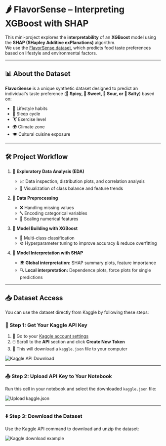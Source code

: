 # 🌶️ FlavorSense – Interpreting XGBoost with SHAP

This mini-project explores the **interpretability** of an **XGBoost** model using the **SHAP (SHapley Additive exPlanations)** algorithm.  
We use the [FlavorSense dataset](https://www.kaggle.com/datasets/milapgohil/flavorsense-tastes-predicted-by-life-and-climate), which predicts food taste preferences based on lifestyle and environmental factors.  

---

## 📊 About the Dataset
**FlavorSense** is a unique synthetic dataset designed to predict an individual's taste preference (**🍛 Spicy, 🍬 Sweet, 🍋 Sour, or 🧂 Salty**) based on:  
- 🏃 Lifestyle habits  
- 🛌 Sleep cycle  
- 🏋️ Exercise level  
- 🌍 Climate zone  
- 🍽️ Cultural cuisine exposure  

---

## 🛠️ Project Workflow
1. 🔎 **Exploratory Data Analysis (EDA)**  
   - 📈 Data inspection, distribution plots, and correlation analysis  
   - 🎨 Visualization of class balance and feature trends  

2. 🧹 **Data Preprocessing**  
   - ❌ Handling missing values  
   - 🔤 Encoding categorical variables  
   - 📏 Scaling numerical features  

3. 🤖 **Model Building with XGBoost**  
   - 🎯 Multi-class classification  
   - ⚙️ Hyperparameter tuning to improve accuracy & reduce overfitting  

4. 🧠 **Model Interpretation with SHAP**  
   - 🌍 **Global interpretation:** SHAP summary plots, feature importance  
   - 🔍 **Local interpretation:** Dependence plots, force plots for single predictions  

---

## 📥 Dataset Access

You can use the dataset directly from Kaggle by following these steps:

### 📝 Step 1: Get Your Kaggle API Key
1. 🔗 Go to your [Kaggle account settings](https://www.kaggle.com/settings)  
2. 🖱️ Scroll to the **API** section and click **Create New Token**  
3. 💾 This will download a `kaggle.json` file to your computer  

![Kaggle API Download](https://github.com/user-attachments/assets/e084dfa0-889e-43bd-8702-cc914a89c947)

---

### 📤 Step 2: Upload API Key to Your Notebook
Run this cell in your notebook and select the downloaded `kaggle.json` file:

![Upload kaggle.json](https://github.com/user-attachments/assets/35596a94-42cb-4cc2-96ca-9e085449c14b)

---

### ⬇️ Step 3: Download the Dataset
Use the Kaggle API command to download and unzip the dataset:

![Kaggle download example](https://github.com/user-attachments/assets/d5199934-5b36-43d2-824b-0457070b9266)
